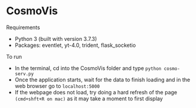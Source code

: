 # CosmoVis

Requirements
- Python 3 (built with version 3.7.3)
- Packages: eventlet, yt-4.0, trident, flask_socketio

To run
- In the terminal, cd into the CosmoVis folder and type `python cosmo-serv.py`
- Once the application starts, wait for the data to finish loading and in the web browser go to `localhost:5000`
- If the webpage does not load, try doing a hard refresh of the page `(cmd+shft+R on mac)` as it may take a moment to first display
